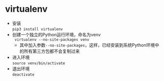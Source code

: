 # virtualenv
- 安装  
  `pip3 install virtualenv`
- 创建一个独立的Python运行环境，命名为venv  
  ` virtualenv --no-site-packages venv` 
  - 其中加入参数`--no-site-packages`，这样，已经安装到系统Python环境中的所有第三方包都不会复制过来
- 进入环境  
  `source venv/bin/activate`
- 退出环境  
  `deactivate`